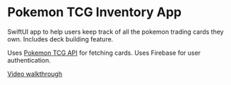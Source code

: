 # Pokemon TCG Inventory App

SwiftUI app to help users keep track of all the pokemon trading cards they own. Includes deck building feature.


Uses [Pokemon TCG API](https://pokemontcg.io/) for fetching cards. Uses Firebase for user authentication.


[Video walkthrough](youtu.be/EpAmNuOheko)
